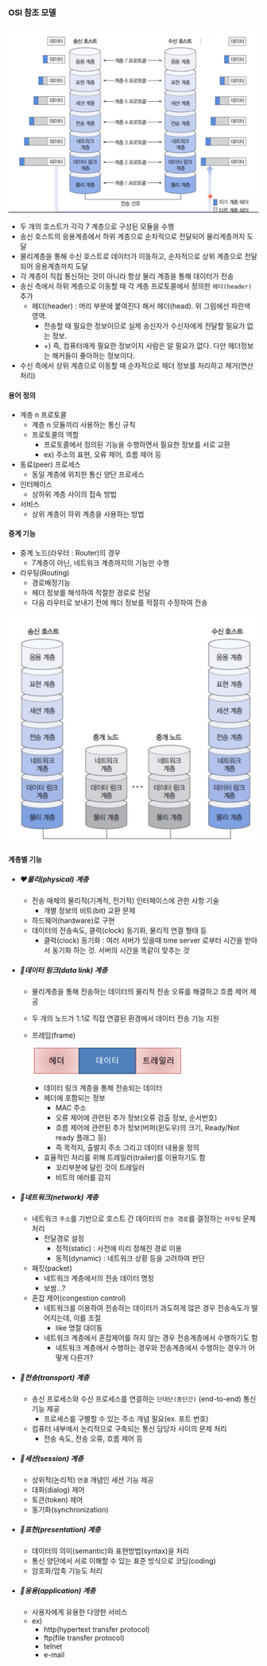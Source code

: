 ### OSI 참조 모델

![image-20230222163355477](2.assets\image-20230222163355477.png)

- 두 개의 호스트가 각각 7 계층으로 구성된 모듈을 수행
- 송신 호스트의 응용계층에서 하위 계층으로 순차적으로 전달되어 물리계층까지 도달
- 물리계층을 통해 수신 호스트로 데이터가 이동하고, 순차적으로 상위 계층으로 전달되어 응용계층까지 도달
- 각 계층이 직접 통신하는 것이 아니라 항상 물리 계층을 통해 데이터가 전송
- 송신 측에서 하위 계층으로 이동할 때 각 계층 프로토콜에서 정의한 `헤더(header) `추가
  - 헤더(header) : 머리 부분에 붙여진다 해서 헤더(head). 위 그림에선 파란색 영역.
    - 전송할 때 필요한 정보이므로 실제 송신자가 수신자에게 전달할 필요가 없는 정보. 
    - +) 즉, 컴퓨터에게 필요한 정보이지 사람은 알 필요가 없다. 다만 헤더정보는 해커들이 좋아하는 정보이다.
- 수신 측에서 상위 계층으로 이동할 때 순차적으로 헤더 정보를 처리하고 제거(연산처리)



#### 용어 정의

- 계층 n 프로토콜
  - 계층 n 모듈끼리 사용하는 통신 규칙
  - 프로토콜의 역할
    - 프로토콜에서 정의된 기능을 수행하면서 필요한 정보를 서로 교환
    - ex) 주소의 표현, 오류 제어, 흐름 제어 등
- 동료(peer) 프로세스
  - 동일 계층에 위치한 통신 양단 프로세스
- 인터페이스
  - 상하위 계층 사이의 접속 방법
- 서비스
  - 상위 계층이 하위 계층을 사용하는 방법



#### 중계 기능

- 중계 노드(라우터 : Router)의 경우
  - 7계층이 아닌, 네트워크 계층까지의 기능만 수행
- 라우팅(Routing)
  - 경로배정기능
  - 헤더 정보를 해석하여 적절한 경로로 전달
  - 다음 라우터로 보내기 전에 헤더 정보를 적절히 수정하여 전송

![image-20230222162140274](2.assets\image-20230222162140274.png)



#### 계층별 기능

- ##### ❤️물리(physical) 계층

  - 전송 매체의 물리적(기계적, 전기적) 인터페이스에 관한 사항 기술
    - 개별 정보의 비트(bit) 교환 문제
  - 하드웨어(hardware)로 구현
  - 데이터의 전송속도, 클럭(clock) 동기화, 물리적 연결 형태 등
    - 클럭(clock) 동기화 : 여러 서버가 있을때 time server 로부터 시간을 받아서 동기화 하는 것. 서버의 시간을 똑같이 맞추는 것

- ##### 🧡데이터 링크(data link) 계층

  - 물리계층을 통해 전송하는 데이터의 물리적 전송 오류를 해결하고 흐름 제어 제공

  - 두 개의 노드가 1:1로 직접 연결된 환경에서 데이터 전송 기능 지원

  - 프레임(frame)

    ![image-20230222162453035](2.assets\image-20230222162453035.png)

    - 데이터 링크 계층을 통해 전송되는 데이터
    - 헤더에 포함되는 정보
      - MAC 주소
      - 오류 제어에 관련된 추가 정보(오류 검출 정보, 순서번호)
      - 흐름 제어에 관련된 추가 정보(버퍼(윈도우)의 크기, Ready/Not ready 플래그 등)
      - 즉 목적지, 출발지 주소 그리고 데이터 내용을 정의
    - 효율적인 처리를 위해 트레일러(trailer)를 이용하기도 함
      - 꼬리부분에 달린 것이 트레일러
      - 비트의 에러를 감지

- ##### 💛네트워크(network) 계층

  - 네트워크 `주소`를 기반으로 호스트 간 데이터의 `전송 경로`를 결정하는 `라우팅` 문제 처리
    - 전달경로 설정
      - 정적(static) : 사전에 미리 정해진 경로 이용
      - 동적(dynamic) : 네트워크 상황 등을 고려하여 판단
  - 패킷(packet)
    - 네트워크 계층에서의 전송 데이터 명칭
    - 보쌈...?
  - 혼잡 제어(congestion control)
    - 네트워크를 이용하여 전송하는 데이터가 과도하게 많은 경우 전송속도가 떨어지는데, 이를 조절
      - like 명절 대이동
    - 네트워크 계층에서 혼잡제어를 하지 않는 경우 전송계층에서 수행하기도 함
      - 네트워크 계층에서 수행하는 경우와 전송계층에서 수행하는 경우가 어떻게 다른가?

- ##### 💚전송(transport) 계층

  - 송신 프로세스와 수신 프로세스를 연결하는 `단대단(종단간)` (end-to-end) 통신 기능 제공
    - 프로세스를 구별할 수 있는 주소 개념 필요(ex. 포트 번호)
  - 컴퓨터 내부에서 논리적으로 구축되는 통신 담당자 사이의 문제 처리
    - 전송 속도, 전송 오류, 흐름 제어 등

- ##### 💙세션(session) 계층

  - 상위적(논리적) `연결` 개념인 세션 기능 제공
  - 대화(dialog) 제어
  - 토큰(token) 제어
  - 동기화(synchronization)

- ##### 💜표현(presentation) 계층

  - 데이터의 의미(semantic)와 표현방법(syntax)을 처리
  - 통신 양단에서 서로 이해할 수 있는 표준 방식으로 코딩(coding)
  - 암호화/압축 기능도 처리

- ##### 🤎응용(application) 계층

  - 사용자에게 유용한 다양한 서비스
  - ex)
    - http(hypertext transfer protocol)
    - ftp(file transfer protocol)
    - telnet
    - e-mail